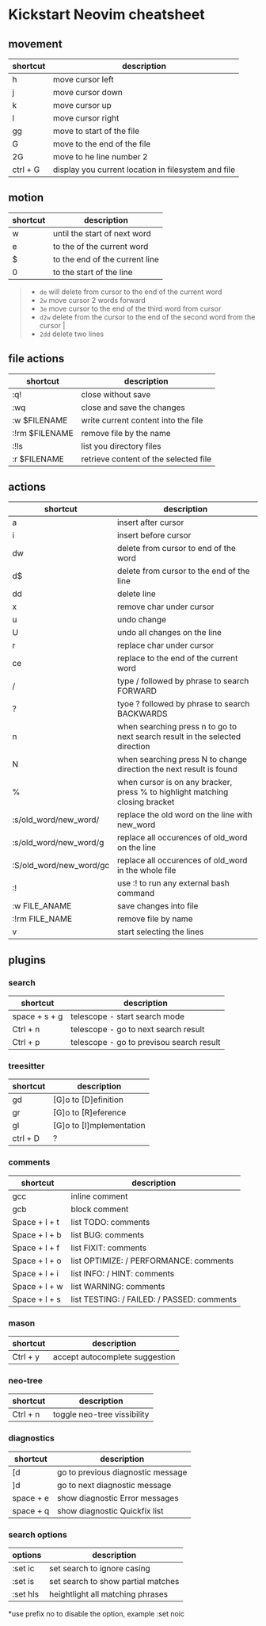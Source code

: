 # Kickstart Neovim cheatsheet

## movement
| shortcut | description |
|----------|-------------|
| h | move cursor left |
| j | move cursor down |
| k | move cursor up |
| l | move cursor right |
| gg | move to start of the file |
| G | move to the end of the file |
| 2G | move to he line number 2 |
| ctrl + G | display you current location in filesystem and file |

## motion
| shortcut | description |
|----------|-------------|
| w | until the start of next word |
| e | to the of the current word |
| $ | to the end of the current line |
| 0 | to the start of the line |

>- ```de``` will delete from cursor to the end of the current word
>- ```2w``` move cursor 2 words forward
>- ```3e``` move cursor to the end of the third word from cursor
>- ```d2w``` delete from the cursor to the end of the second word from the cursor |
>- ```2dd``` delete two lines

## file actions
| shortcut | description |
|----------|-------------|
| :q! | close without save |
| :wq | close and save the changes |
| :w $FILENAME | write current content into the file |
| :!rm $FILENAME | remove file by the name |
| :!ls | list you directory files |
| :r $FILENAME | retrieve content of the selected file |

## actions
| shortcut | description |
|----------|-------------|
| a | insert after cursor |
| i | insert before cursor |
| dw | delete from cursor to end of the word |
| d$ | delete from cursor to the end of the line |
| dd | delete line |
| x | remove char under cursor |
| u | undo change |
| U | undo all changes on the line |
| r | replace char under cursor |
| ce | replace to the end of the current word |
| / | type / followed by phrase to search FORWARD |
| ? | tyoe ? followed by phrase to search BACKWARDS |
| n | when searching press n to go to next search result in the selected direction |
| N | when searching press N to change direction the next result is found|
| % | when cursor is on any bracker, press % to highlight matching closing bracket |
| :s/old_word/new_word/ | replace the old word on the line with new_word |
| :s/old_word/new_word/g | replace all occurences of old_word on the line |
| :S/old_word/new_word/gc | replace all occurences of old_word in the whole file |
| :! | use :! to run any external bash command |
| :w FILE_ANAME | save changes into file |
| :!rm FILE_NAME | remove file by name |
| v | start selecting the lines |

## plugins
### search
| shortcut | description |
|----------|-------------|
| space + s + g | telescope - start search mode |
| Ctrl + n | telescope - go to next search result |
| Ctrl + p | telescope - go to previsou search result |

### treesitter
| shortcut | description |
|----------|-------------|
| gd | [G]o to [D]efinition |
| gr | [G]o to [R]eference |
| gI | [G]o to [I]mplementation |
| ctrl + D | ? |

### comments
| shortcut | description |
|----------|-------------|
| gcc | inline comment |
| gcb | block comment |
| Space + l + t | list TODO: comments |
| Space + l + b | list BUG: comments |
| Space + l + f | list FIXIT: comments |
| Space + l + o | list OPTIMIZE: / PERFORMANCE: comments |
| Space + l + i | list INFO: / HINT: comments |
| Space + l + w | list WARNING: comments |
| Space + l + s | list TESTING: / FAILED: / PASSED: comments |

### mason
| shortcut | description |
|----------|-------------|
| Ctrl + y | accept autocomplete suggestion |

### neo-tree
| shortcut | description |
|----------|-------------|
| Ctrl + n | toggle neo-tree vissibility |

### diagnostics
| shortcut | description |
|----------|-------------|
| [d | go to previous diagnostic message |
| ]d | go to next diagnostic message |
| space + e | show diagnostic Error messages |
| space + q | show diagnostic Quickfix list |

### search options
| options | description |
|---------|-------------|
| :set ic | set search to ignore casing |
| :set is | set search to show partial matches |
| :set hls | heightlight all matching phrases |
*use prefix no to disable the option, example :set noic
